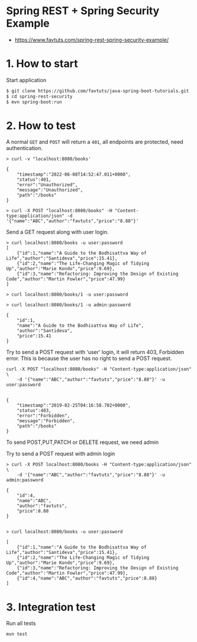 # Spring REST + Spring Security Example
* https://www.favtuts.com/spring-rest-spring-security-example/

# 1. How to start

Start application
```sh
$ git clone https://github.com/favtuts/java-spring-boot-tutorials.git
$ cd spring-rest-security
$ mvn spring-boot:run
```

# 2. How to test

A normal `GET` and `POST` will return a `401`, all endpoints are protected, need authentication.
```
> curl -v "localhost:8080/books'

{	
	"timestamp":"2022-06-08T14:52:47.011+0000",
	"status":401,
	"error":"Unauthorized",
	"message":"Unauthorized",
	"path":"/books"
}

> curl -X POST "localhost:8080/books" -H "Content-type:application/json" -d '{"name":"ABC","author":"favtuts","price":"8.88"}'
```

Send a GET request along with user login.
```
> curl localhost:8080/books -u user:password
[
	{"id":1,"name":"A Guide to the Bodhisattva Way of Life","author":"Santideva","price":15.41},
	{"id":2,"name":"The Life-Changing Magic of Tidying Up","author":"Marie Kondo","price":9.69},
	{"id":3,"name":"Refactoring: Improving the Design of Existing Code","author":"Martin Fowler","price":47.99}
]

> curl localhost:8080/books/1 -u user:password

> curl localhost:8080/books/1 -u admin:password

{
	"id":1,
	"name":"A Guide to the Bodhisattva Way of Life",
	"author":"Santideva",
	"price":15.41
}
```

Try to send a POST request with ‘user’ login, it will return 403, Forbidden error. This is because the user has no right to send a POST request.

```
curl -X POST "localhost:8080/books" -H "Content-type:application/json" \
	-d '{"name":"ABC","author":"favtuts","price":"8.88"}' -u user:password


{
	"timestamp":"2019-02-25T04:16:58.702+0000",
	"status":403,
	"error":"Forbidden",
	"message":"Forbidden",
	"path":"/books"
}
```

To send POST,PUT,PATCH or DELETE request, we need admin

Try to send a POST request with admin login

```
> curl -X POST localhost:8080/books -H "Content-type:application/json" \
	-d '{"name":"ABC","author":"favtuts","price":"8.88"}' -u admin:password
	
{
	"id":4,
	"name":"ABC",
	"author":"favtuts",
	"price":8.88
}


> curl localhost:8080/books -u user:password

[
	{"id":1,"name":"A Guide to the Bodhisattva Way of Life","author":"Santideva","price":15.41},
	{"id":2,"name":"The Life-Changing Magic of Tidying Up","author":"Marie Kondo","price":9.69},
	{"id":3,"name":"Refactoring: Improving the Design of Existing Code","author":"Martin Fowler","price":47.99},
	{"id":4,"name":"ABC","author":"favtuts","price":8.88}
]
```


# 3. Integration test

Run all tests
```
mvn test
```